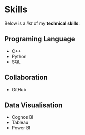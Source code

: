 # Skills 

Below is a _list_ of my **technical skills**:

## Programing Language 
- C++
- Python
- SQL

## Collaboration
- GitHub

## Data Visualisation
- Cognos BI
- Tableau
- Power BI
